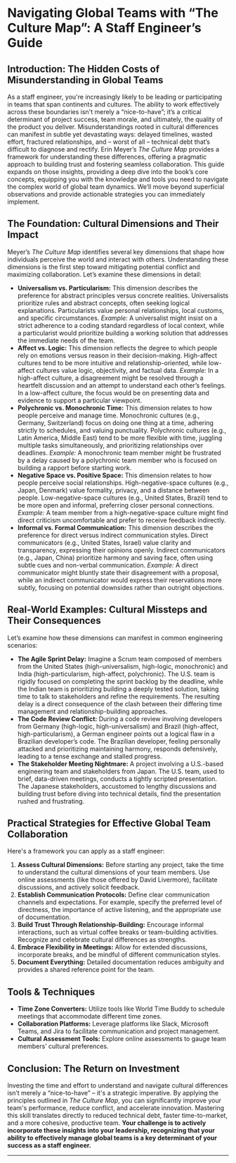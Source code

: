 # Navigating Global Teams with “The Culture Map”: A Staff Engineer’s Guide

## Introduction: The Hidden Costs of Misunderstanding in Global Teams

As a staff engineer, you're increasingly likely to be leading or participating in teams that span continents and cultures. The ability to work effectively across these boundaries isn't merely a “nice-to-have”; it’s a critical determinant of project success, team morale, and ultimately, the quality of the product you deliver. Misunderstandings rooted in cultural differences can manifest in subtle yet devastating ways: delayed timelines, wasted effort, fractured relationships, and – worst of all – technical debt that’s difficult to diagnose and rectify. Erin Meyer’s _The Culture Map_ provides a framework for understanding these differences, offering a pragmatic approach to building trust and fostering seamless collaboration. This guide expands on those insights, providing a deep dive into the book’s core concepts, equipping you with the knowledge and tools you need to navigate the complex world of global team dynamics. We’ll move beyond superficial observations and provide actionable strategies you can immediately implement.

## The Foundation: Cultural Dimensions and Their Impact

Meyer’s _The Culture Map_ identifies several key dimensions that shape how individuals perceive the world and interact with others. Understanding these dimensions is the first step toward mitigating potential conflict and maximizing collaboration. Let’s examine these dimensions in detail:

- **Universalism vs. Particularism:** This dimension describes the preference for abstract principles versus concrete realities. Universalists prioritize rules and abstract concepts, often seeking logical explanations. Particularists value personal relationships, local customs, and specific circumstances. _Example:_ A universalist might insist on a strict adherence to a coding standard regardless of local context, while a particularist would prioritize building a working solution that addresses the immediate needs of the team.
- **Affect vs. Logic:** This dimension reflects the degree to which people rely on emotions versus reason in their decision-making. High-affect cultures tend to be more intuitive and relationship-oriented, while low-affect cultures value logic, objectivity, and factual data. _Example:_ In a high-affect culture, a disagreement might be resolved through a heartfelt discussion and an attempt to understand each other’s feelings. In a low-affect culture, the focus would be on presenting data and evidence to support a particular viewpoint.
- **Polychronic vs. Monochronic Time:** This dimension relates to how people perceive and manage time. Monochronic cultures (e.g., Germany, Switzerland) focus on doing one thing at a time, adhering strictly to schedules, and valuing punctuality. Polychronic cultures (e.g., Latin America, Middle East) tend to be more flexible with time, juggling multiple tasks simultaneously, and prioritizing relationships over deadlines. _Example:_ A monochronic team member might be frustrated by a delay caused by a polychronic team member who is focused on building a rapport before starting work.
- **Negative Space vs. Positive Space:** This dimension relates to how people perceive social relationships. High-negative-space cultures (e.g., Japan, Denmark) value formality, privacy, and a distance between people. Low-negative-space cultures (e.g., United States, Brazil) tend to be more open and informal, preferring closer personal connections. _Example:_ A team member from a high-negative-space culture might find direct criticism uncomfortable and prefer to receive feedback indirectly.
- **Informal vs. Formal Communication:** This dimension describes the preference for direct versus indirect communication styles. Direct communicators (e.g., United States, Israel) value clarity and transparency, expressing their opinions openly. Indirect communicators (e.g., Japan, China) prioritize harmony and saving face, often using subtle cues and non-verbal communication. _Example:_ A direct communicator might bluntly state their disagreement with a proposal, while an indirect communicator would express their reservations more subtly, focusing on potential downsides rather than outright objections.

## Real-World Examples: Cultural Missteps and Their Consequences

Let’s examine how these dimensions can manifest in common engineering scenarios:

- **The Agile Sprint Delay:** Imagine a Scrum team composed of members from the United States (high-universalism, high-logic, monochronic) and India (high-particularism, high-affect, polychronic). The U.S. team is rigidly focused on completing the sprint backlog by the deadline, while the Indian team is prioritizing building a deeply tested solution, taking time to talk to stakeholders and refine the requirements. The resulting delay is a direct consequence of the clash between their differing time management and relationship-building approaches.
- **The Code Review Conflict:** During a code review involving developers from Germany (high-logic, high-universalism) and Brazil (high-affect, high-particularism), a German engineer points out a logical flaw in a Brazilian developer’s code. The Brazilian developer, feeling personally attacked and prioritizing maintaining harmony, responds defensively, leading to a tense exchange and stalled progress.
- **The Stakeholder Meeting Nightmare:** A project involving a U.S.-based engineering team and stakeholders from Japan. The U.S. team, used to brief, data-driven meetings, conducts a tightly scripted presentation. The Japanese stakeholders, accustomed to lengthy discussions and building trust before diving into technical details, find the presentation rushed and frustrating.

## Practical Strategies for Effective Global Team Collaboration

Here's a framework you can apply as a staff engineer:

1.  **Assess Cultural Dimensions:** Before starting any project, take the time to understand the cultural dimensions of your team members. Use online assessments (like those offered by David Livermore), facilitate discussions, and actively solicit feedback.
2.  **Establish Communication Protocols:** Define clear communication channels and expectations. For example, specify the preferred level of directness, the importance of active listening, and the appropriate use of documentation.
3.  **Build Trust Through Relationship-Building:** Encourage informal interactions, such as virtual coffee breaks or team-building activities. Recognize and celebrate cultural differences as strengths.
4.  **Embrace Flexibility in Meetings:** Allow for extended discussions, incorporate breaks, and be mindful of different communication styles.
5.  **Document Everything:** Detailed documentation reduces ambiguity and provides a shared reference point for the team.

## Tools & Techniques

- **Time Zone Converters:** Utilize tools like World Time Buddy to schedule meetings that accommodate different time zones.
- **Collaboration Platforms:** Leverage platforms like Slack, Microsoft Teams, and Jira to facilitate communication and project management.
- **Cultural Assessment Tools:** Explore online assessments to gauge team members’ cultural preferences.

## Conclusion: The Return on Investment

Investing the time and effort to understand and navigate cultural differences isn’t merely a “nice-to-have” – it's a strategic imperative. By applying the principles outlined in _The Culture Map_, you can significantly improve your team's performance, reduce conflict, and accelerate innovation. Mastering this skill translates directly to reduced technical debt, faster time-to-market, and a more cohesive, productive team. **Your challenge is to actively incorporate these insights into your leadership, recognizing that your ability to effectively manage global teams is a key determinant of your success as a staff engineer.**

---
